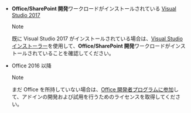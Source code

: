 - **Office/SharePoint 開発**ワークロードがインストールされている [Visual Studio 2017](https://www.visualstudio.com/vs/)

    > [!NOTE]
    > 既に Visual Studio 2017 がインストールされている場合は、[Visual Studio インストーラー](https://docs.microsoft.com/visualstudio/install/modify-visual-studio)を使用して、**Office/SharePoint 開発**ワークロードがインストールされていることを確認してください。 

- Office 2016 以降
    
    > [!NOTE]
    > まだ Office を所持していない場合は、[Office 開発者プログラムに参加](https://developer.microsoft.com/ja-JP/office/dev-program)して、アドインの開発および試用を行うためのライセンスを取得してください。
